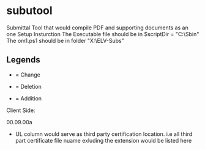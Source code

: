 subutool
========

Submittal Tool that would compile PDF and supporting documents as an one 
Setup Insturction
The Executable file should be in $scriptDir = "C:\Sbin" 
The om1.ps1 should be in folder "X:\ELV-Subs"

Legends
-------
* = Change
- = Deletion
+ = Addition


Client Side:

00.09.00a

* UL column would serve as third party certification location. i.e all third part certificate file nuame exluding the extension would be listed here


